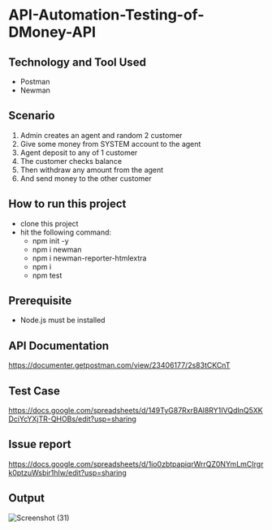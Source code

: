 # API-Automation-Testing-of-DMoney-API

## Technology and Tool Used
- Postman
- Newman

## Scenario
1. Admin creates an agent and random 2 customer
2. Give some money from SYSTEM account to the agent
3. Agent deposit to any of 1 customer
4. The customer checks balance
5. Then withdraw any amount from the agent
6. And send money to the other customer

## How to run this project
- clone this project
- hit the following command:
  - npm init -y 
  - npm i newman 
  - npm i newman-reporter-htmlextra 
  - npm i 
  - npm test 

## Prerequisite
- Node.js must be installed

## API Documentation
https://documenter.getpostman.com/view/23406177/2s83tCKCnT

## Test Case
https://docs.google.com/spreadsheets/d/149TyG87RxrBAl8RY1IVQdInQ5XKDciYcYXjTR-QHOBs/edit?usp=sharing

## Issue report
https://docs.google.com/spreadsheets/d/1io0zbtpapiqrWrrQZ0NYmLmCIrgrk0ptzuWsbir1hIw/edit?usp=sharing

## Output
![Screenshot (31)](https://user-images.githubusercontent.com/29010350/193213674-ba5ff49e-d03d-4e5b-831f-3f1661aa1b30.png)

